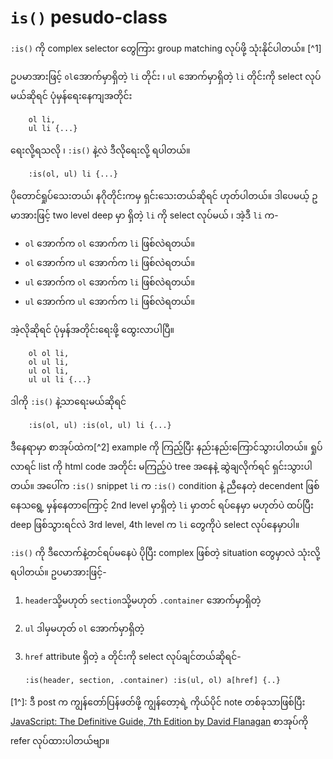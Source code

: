 # `is()` pesudo-class

`:is()` ကို complex selector တွေကြား group matching လုပ်ဖို့ သုံးနိုင်ပါတယ်။ [^1]

ဥပမာအားဖြင့် `ol`အောက်မှာရှိတဲ့ `li` တိုင်း ၊ `ul` အောက်မှာရှိတဲ့ `li` တိုင်းကို select လုပ်မယ်ဆိုရင် ပုံမှန်ရေးနေကျအတိုင်း

        ol li,
        ul li {...}

ရေးလို့ရသလို ၊ `:is()` နဲ့လဲ ဒီလိုရေးလို့ ရပါတယ်။

        :is(ol, ul) li {...}

ပိုတောင်ရှုပ်သေးတယ်၊ နဂိုတိုင်းကမှ ရှင်းသေးတယ်ဆိုရင် ဟုတ်ပါတယ်။  ဒါပေမယ့် ဥမာအားဖြင့် two level deep မှာ ရှိတဲ့ `li` ကို select လုပ်မယ် ၊ အဲ့ဒီ `li` က- 
- `ol` အောက်က `ol` အောက်က `li` ဖြစ်လဲရတယ်။ 
- `ol` အောက်က `ul` အောက်က `li` ဖြစ်လဲရတယ်။ 
- `ul` အောက်က `ol` အောက်က `li` ဖြစ်လဲရတယ်။ 
- `ul` အောက်က `ul` အောက်က `li` ဖြစ်လဲရတယ်။ 

အဲ့လိုဆိုရင် ပုံမှန်အတိုင်းရေးဖို့ ထွေးလာပါပြီ။  

        ol ol li,
        ol ul li,
        ul ol li,
        ul ul li {...}

ဒါကို `:is()` နဲ့သာရေးမယ်ဆိုရင် 

        :is(ol, ul) :is(ol, ul) li {...}

ဒီနေရာမှာ စာအုပ်ထဲက[^2] example ကို ကြည့်ပြီး နည်းနည်းကြောင်သွားပါတယ်။  ရှုပ်လာရင် list ကို html code အတိုင်း မကြည့်ပဲ tree အနေနဲ့ ဆွဲချလိုက်ရင် ရှင်းသွားပါတယ်။ အပေါ်က `:is()` snippet `li` က `:is()` condition နဲ့ ညီနေတဲ့ decendent ဖြစ်နေသရွေ့ မှန်နေတာကြောင့် 2nd level မှာရှိတဲ့ `li` မှာတင် ရပ်နေမှာ မဟုတ်ပဲ ထပ်ပြီး deep ဖြစ်သွားရင်လဲ 3rd level, 4th level က `li` တွေကိုပဲ select လုပ်နေမှာပါ။

`:is()` ကို ဒီလောက်နဲ့တင်ရပ်မနေပဲ ပိုပြီး complex ဖြစ်တဲ့ situation တွေမှာလဲ သုံးလို့ရပါတယ်။  ဥပမာအားဖြင့်-
1. `header`သို့မဟုတ် `section`သို့မဟုတ် `.container` အောက်မှာရှိတဲ့
2. `ul` ဒါမှမဟုတ် `ol` အောက်မှာရှိတဲ့
3. `href` attribute ရှိတဲ့ `a` တိုင်းကို select လုပ်ချင်တယ်ဆိုရင်-


       :is(header, section, .container) :is(ul, ol) a[href] {..}

[1^]: ဒီ post က ကျွန်တော်ပြန်ဖတ်ဖို့ ကျွန်တော့ရဲ့ ကိုယ်ပိုင် note တစ်ခုသာဖြစ်ပြီး [JavaScript: The Definitive Guide, 7th Edition by David Flanagan](https://www.oreilly.com/library/view/javascript-the-definitive/9781491952016/) စာအုပ်ကို refer လုပ်ထားပါတယ်ဗျာ။  